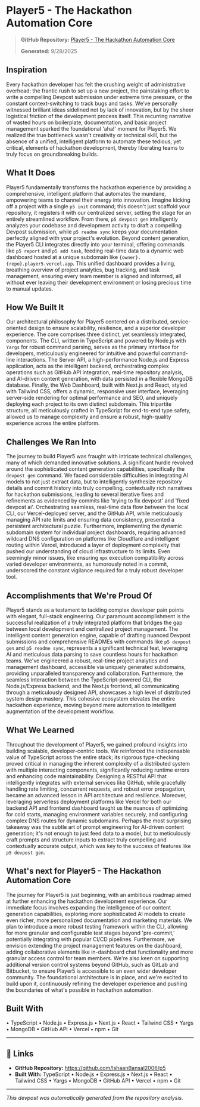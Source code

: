 # Player5 - The Hackathon Automation Core

> **GitHub Repository:** [Player5 - The Hackathon Automation Core](https://github.com/IshaanBansal2006/p5)
> 
> **Generated:** 9/28/2025

## Inspiration
Every hackathon developer has felt the crushing weight of administrative overhead: the frantic rush to set up a new project, the painstaking effort to write a compelling Devpost submission under extreme time pressure, or the constant context-switching to track bugs and tasks. We’ve personally witnessed brilliant ideas sidelined not by lack of innovation, but by the sheer logistical friction of the development process itself. This recurring narrative of wasted hours on boilerplate, documentation, and basic project management sparked the foundational 'aha!' moment for Player5. We realized the true bottleneck wasn't creativity or technical skill, but the absence of a unified, intelligent platform to automate these tedious, yet critical, elements of hackathon development, thereby liberating teams to truly focus on groundbreaking builds.

## What It Does
Player5 fundamentally transforms the hackathon experience by providing a comprehensive, intelligent platform that automates the mundane, empowering teams to channel their energy into innovation. Imagine kicking off a project with a single `p5 init` command; this doesn't just scaffold your repository, it registers it with our centralized server, setting the stage for an entirely streamlined workflow. From there, `p5 devpost gen` intelligently analyzes your codebase and development activity to draft a compelling Devpost submission, while `p5 readme sync` keeps your documentation perfectly aligned with your project's evolution. Beyond content generation, the Player5 CLI integrates directly into your terminal, offering commands like `p5 report` and `p5 add task`, feeding real-time data to a dynamic web dashboard hosted at a unique subdomain like `{owner}.{repo}.player5.vercel.app`. This unified dashboard provides a living, breathing overview of project analytics, bug tracking, and task management, ensuring every team member is aligned and informed, all without ever leaving their development environment or losing precious time to manual updates.

## How We Built It
Our architectural philosophy for Player5 centered on a distributed, service-oriented design to ensure scalability, resilience, and a superior developer experience. The core comprises three distinct, yet seamlessly integrated, components. The CLI, written in TypeScript and powered by Node.js with `Yargs` for robust command parsing, serves as the primary interface for developers, meticulously engineered for intuitive and powerful command-line interactions. The Server API, a high-performance Node.js and Express application, acts as the intelligent backend, orchestrating complex operations such as GitHub API integration, real-time repository analysis, and AI-driven content generation, with data persisted in a flexible MongoDB database. Finally, the Web Dashboard, built with Next.js and React, styled with Tailwind CSS, offers a dynamic, responsive user interface, leveraging server-side rendering for optimal performance and SEO, and uniquely deploying each project to its own distinct subdomain. This tripartite structure, all meticulously crafted in TypeScript for end-to-end type safety, allowed us to manage complexity and ensure a robust, high-quality experience across the entire platform.

## Challenges We Ran Into
The journey to build Player5 was fraught with intricate technical challenges, many of which demanded innovative solutions. A significant hurdle revolved around the sophisticated content generation capabilities, specifically the `devpost gen` command. We faced considerable difficulties in integrating AI models to not just extract data, but to intelligently synthesize repository details and commit history into truly compelling, contextually rich narratives for hackathon submissions, leading to several iterative fixes and refinements as evidenced by commits like 'trying to fix devpost' and 'fixed devpost ai'. Orchestrating seamless, real-time data flow between the local CLI, our Vercel-deployed server, and the GitHub API, while meticulously managing API rate limits and ensuring data consistency, presented a persistent architectural puzzle. Furthermore, implementing the dynamic subdomain system for individual project dashboards, requiring advanced wildcard DNS configuration on platforms like Cloudflare and intelligent routing within Vercel, introduced a layer of deployment complexity that pushed our understanding of cloud infrastructure to its limits. Even seemingly minor issues, like ensuring `npx` execution compatibility across varied developer environments, as humorously noted in a commit, underscored the constant vigilance required for a truly robust developer tool.

## Accomplishments that We're Proud Of
Player5 stands as a testament to tackling complex developer pain points with elegant, full-stack engineering. Our paramount accomplishment is the successful realization of a truly integrated platform that bridges the gap between local development and centralized project management. The intelligent content generation engine, capable of drafting nuanced Devpost submissions and comprehensive READMEs with commands like `p5 devpost gen` and `p5 readme sync`, represents a significant technical feat, leveraging AI and meticulous data parsing to save countless hours for hackathon teams. We've engineered a robust, real-time project analytics and management dashboard, accessible via uniquely generated subdomains, providing unparalleled transparency and collaboration. Furthermore, the seamless interaction between the TypeScript-powered CLI, the Node.js/Express backend, and the Next.js frontend, all communicating through a meticulously designed API, showcases a high level of distributed system design mastery. This cohesive ecosystem elevates the entire hackathon experience, moving beyond mere automation to intelligent augmentation of the development workflow.

## What We Learned
Throughout the development of Player5, we gained profound insights into building scalable, developer-centric tools. We reinforced the indispensable value of TypeScript across the entire stack; its rigorous type-checking proved critical in managing the inherent complexity of a distributed system with multiple interacting components, significantly reducing runtime errors and enhancing code maintainability. Designing a RESTful API that intelligently integrates with external services like GitHub, while gracefully handling rate limiting, concurrent requests, and robust error propagation, became an advanced lesson in API architecture and resilience. Moreover, leveraging serverless deployment platforms like Vercel for both our backend API and frontend dashboard taught us the nuances of optimizing for cold starts, managing environment variables securely, and configuring complex DNS routes for dynamic subdomains. Perhaps the most surprising takeaway was the subtle art of prompt engineering for AI-driven content generation; it's not enough to just feed data to a model, but to meticulously craft prompts and structure inputs to extract truly compelling and contextually accurate output, which was key to the success of features like `p5 devpost gen`.

## What's next for Player5 - The Hackathon Automation Core
The journey for Player5 is just beginning, with an ambitious roadmap aimed at further enhancing the hackathon development experience. Our immediate focus involves expanding the intelligence of our content generation capabilities, exploring more sophisticated AI models to create even richer, more personalized documentation and marketing materials. We plan to introduce a more robust testing framework within the CLI, allowing for more granular and configurable test stages beyond 'pre-commit,' potentially integrating with popular CI/CD pipelines. Furthermore, we envision extending the project management features on the dashboard, adding collaborative elements like in-dashboard chat functionality and more granular access control for team members. We're also keen on supporting additional version control systems beyond GitHub, such as GitLab and Bitbucket, to ensure Player5 is accessible to an even wider developer community. The foundational architecture is in place, and we're excited to build upon it, continuously refining the developer experience and pushing the boundaries of what's possible in hackathon automation.

## Built With
• TypeScript
• Node.js
• Express.js
• Next.js
• React
• Tailwind CSS
• Yargs
• MongoDB
• GitHub API
• Vercel
• npm
• Git

---

## 🔗 Links
- **GitHub Repository:** https://github.com/IshaanBansal2006/p5
- **Built With:** TypeScript • Node.js • Express.js • Next.js • React • Tailwind CSS • Yargs • MongoDB • GitHub API • Vercel • npm • Git

---
*This devpost was automatically generated from the repository analysis.*

